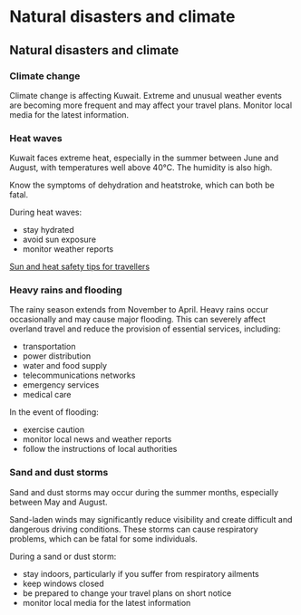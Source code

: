 # Natural disasters and climate

## Natural disasters and climate

### Climate change

Climate change is affecting Kuwait. Extreme and unusual weather events are becoming more frequent and may affect your travel plans. Monitor local media for the latest information.

### Heat waves

Kuwait faces extreme heat, especially in the summer between June and August, with temperatures well above 40°C. The humidity is also high.

Know the symptoms of dehydration and heatstroke, which can both be fatal.

During heat waves:

* stay hydrated
* avoid sun exposure
* monitor weather reports

[Sun and heat safety tips for travellers](https://travel.gc.ca/travelling/health-safety/sun-tips)

### Heavy rains and flooding

The rainy season extends from November to April. Heavy rains occur occasionally and may cause major flooding. This can severely affect overland travel and reduce the provision of essential services, including:

* transportation
* power distribution
* water and food supply
* telecommunications networks
* emergency services
* medical care

In the event of flooding:

* exercise caution
* monitor local news and weather reports
* follow the instructions of local authorities

### Sand and dust storms

Sand and dust storms may occur during the summer months, especially between May and August.

Sand-laden winds may significantly reduce visibility and create difficult and dangerous driving conditions. These storms can cause respiratory problems, which can be fatal for some individuals.

During a sand or dust storm:

* stay indoors, particularly if you suffer from respiratory ailments
* keep windows closed
* be prepared to change your travel plans on short notice
* monitor local media for the latest information